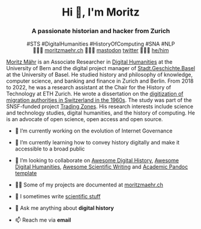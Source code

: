 <h1 align="center">Hi 👋, I'm Moritz</h1>

<h3 align="center">A passionate historian and hacker from Zurich</h3>

<p align='center'>#STS #DigitalHumanities #HistoryOfComputing #SNA #NLP<br>👨🏻‍💻 <a href="https://moritzmaehr.ch/">moritzmaehr.ch</a> 🙇🏻‍♂️ <a rel="me" href="https://mastodon.social/@maehr">mastodon</a> <a href="https://twitter.com/moritzmaehr">twitter</a> 🧜🏻‍♂️ <a href="https://pronoun.is/he">he/him</a></p>

[Moritz Mähr](https://moritzmaehr.ch/) is an Associate Researcher in [Digital Humanities](https://www.dh.unibe.ch/) at the University of Bern and the digital project manager of [Stadt.Geschichte.Basel](https://www.stadtgeschichtebasel.ch/) at the University of Basel. He studied history and philosophy of knowledge, computer science, and banking and finance in Zurich and Berlin. From 2018 to 2022, he was a research assistant at the Chair for the History of Technology at ETH Zurich. He wrote a dissertation on the [digitization of migration authorities in Switzerland in the 1960s](https://doi.org/10.3929/ethz-b-000587758). The study was part of the SNSF-funded project [Trading Zones](https://data.snf.ch/grants/grant/188795). His research interests include science and technology studies, digital humanities, and the history of computing. He is an advocate of open science, open access and open source.

- 🔭 I’m currently working on the evolution of Internet Governance

- 🌱 I’m currently learning how to convey history digitally and make it accessible to a broad public

- 👯 I’m looking to collaborate on [Awesome Digital History](https://github.com/maehr/awesome-digital-history), [Awesome Digital Humanities](https://github.com/dh-tech/awesome-digital-humanities), [Awesome Scientific Writing](https://github.com/writing-resources/awesome-scientific-writing) and [Academic Pandoc template](https://github.com/maehr/academic-pandoc-template)

- 👨‍💻 Some of my projects are documented at [moritzmaehr.ch](https://moritzmaehr.ch/projects/)

- 📝 I sometimes write [scientific stuff](https://moritzmaehr.ch/)

- 💬 Ask me anything about **digital history**

- 📫 Reach me via **email**
